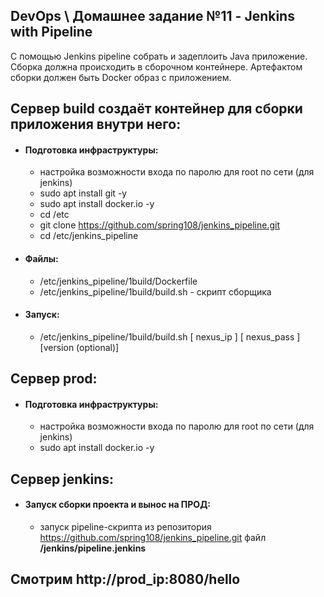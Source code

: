 ## DevOps \ Домашнее задание №11 - Jenkins with Pipeline

С помощью Jenkins pipeline собрать и задеплоить Java приложение. 
Сборка должна происходить в сборочном контейнере. 
Артефактом сборки должен быть Docker образ с приложением.



## Сервер build создаёт контейнер для сборки приложения внутри него:
  - #### Подготовка инфраструктуры:
    - настройка возможности входа по паролю для root по сети (для jenkins)
    - sudo apt install git -y
    - sudo apt install docker.io -y
    - cd /etc
    - git clone https://github.com/spring108/jenkins_pipeline.git
    - cd /etc/jenkins_pipeline
  - #### Файлы:
    - /etc/jenkins_pipeline/1build/Dockerfile
    - /etc/jenkins_pipeline/1build/build.sh - скрипт сборщика
  - #### Запуск:
    - /etc/jenkins_pipeline/1build/build.sh [ nexus_ip ] [ nexus_pass ] [version (optional)]



## Сервер prod:
  - #### Подготовка инфраструктуры:
    - настройка возможности входа по паролю для root по сети (для jenkins)
    - sudo apt install docker.io -y



## Сервер jenkins:
  - #### Запуск сборки проекта и вынос на ПРОД:
    - запуск pipeline-скрипта из репозитория https://github.com/spring108/jenkins_pipeline.git файл <b>/jenkins/pipeline.jenkins</b>



## Смотрим http://prod_ip:8080/hello